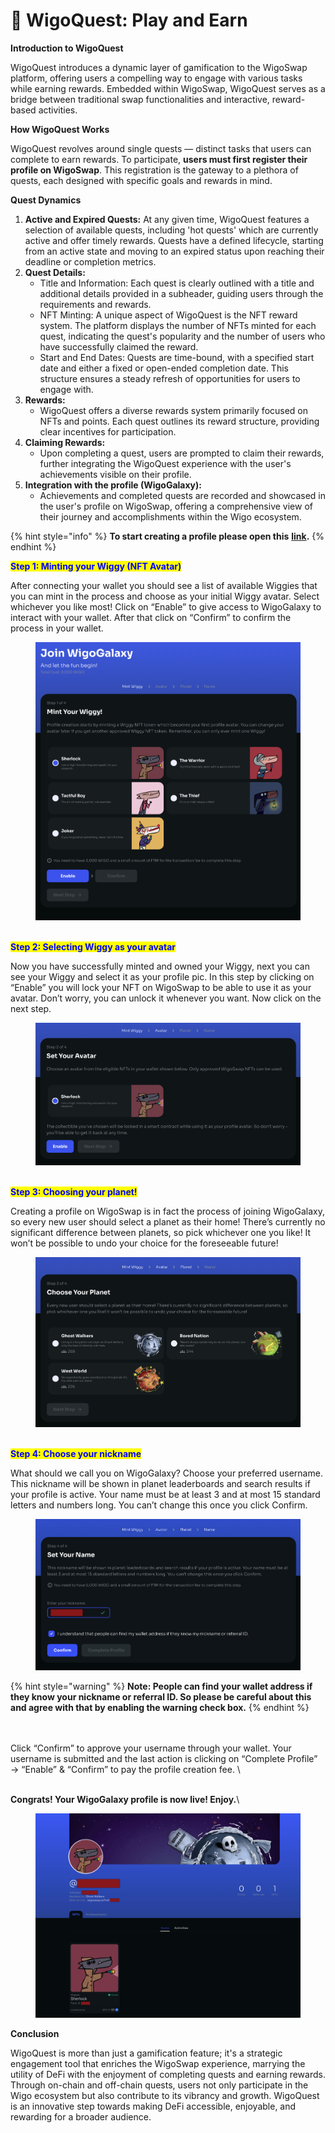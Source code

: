 # 🎲 WigoQuest: Play and Earn

**Introduction to WigoQuest**

WigoQuest introduces a dynamic layer of gamification to the WigoSwap platform, offering users a compelling way to engage with various tasks while earning rewards. Embedded within WigoSwap, WigoQuest serves as a bridge between traditional swap functionalities and interactive, reward-based activities.



**How WigoQuest Works**

WigoQuest revolves around single quests — distinct tasks that users can complete to earn rewards. To participate, **users must first register their profile on WigoSwap**. This registration is the gateway to a plethora of quests, each designed with specific goals and rewards in mind.



**Quest Dynamics**

1. **Active and Expired Quests:** At any given time, WigoQuest features a selection of available quests, including 'hot quests' which are currently active and offer timely rewards. Quests have a defined lifecycle, starting from an active state and moving to an expired status upon reaching their deadline or completion metrics.
2. **Quest Details:**
   * Title and Information: Each quest is clearly outlined with a title and additional details provided in a subheader, guiding users through the requirements and rewards.
   * NFT Minting: A unique aspect of WigoQuest is the NFT reward system. The platform displays the number of NFTs minted for each quest, indicating the quest's popularity and the number of users who have successfully claimed the reward.
   * Start and End Dates: Quests are time-bound, with a specified start date and either a fixed or open-ended completion date. This structure ensures a steady refresh of opportunities for users to engage with.
3. **Rewards:**
   * WigoQuest offers a diverse rewards system primarily focused on NFTs and points. Each quest outlines its reward structure, providing clear incentives for participation.
4. **Claiming Rewards:**
   * Upon completing a quest, users are prompted to claim their rewards, further integrating the WigoQuest experience with the user's achievements visible on their profile.
5. **Integration with the profile (WigoGalaxy):**
   * Achievements and completed quests are recorded and showcased in the user's profile on WigoSwap, offering a comprehensive view of their journey and accomplishments within the Wigo ecosystem.



{% hint style="info" %}
**To start creating a profile please open this** [**link**](https://wigoswap.io/join)**.**&#x20;
{% endhint %}



<mark style="color:blue;">**Step 1: Minting your Wiggy (NFT Avatar)**</mark>

After connecting your wallet you should see a list of available Wiggies that you can mint in the process and choose as your initial Wiggy avatar. Select whichever you like most! Click on “Enable” to give access to WigoGalaxy to interact with your wallet. After that click on “Confirm” to confirm the process in your wallet.&#x20;

<figure><img src="../.gitbook/assets/Create-profile-1.png" alt=""><figcaption></figcaption></figure>

\
<mark style="color:blue;">**Step 2: Selecting Wiggy as your avatar**</mark>

Now you have successfully minted and owned your Wiggy, next you can see your Wiggy and select it as your profile pic. In this step by clicking on “Enable” you will lock your NFT on WigoSwap to be able to use it as your avatar. Don’t worry, you can unlock it whenever you want. Now click on the next step.

<figure><img src="../.gitbook/assets/Create-profile-2.png" alt=""><figcaption></figcaption></figure>

\
<mark style="color:blue;">**Step 3: Choosing your planet!**</mark>

Creating a profile on WigoSwap is in fact the process of joining WigoGalaxy, so every new user should select a planet as their home! There’s currently no significant difference between planets, so pick whichever one you like! It won’t be possible to undo your choice for the foreseeable future!

<figure><img src="../.gitbook/assets/Create-profile-3.png" alt=""><figcaption></figcaption></figure>

\
<mark style="color:blue;">**Step 4: Choose your nickname**</mark>

What should we call you on WigoGalaxy? Choose your preferred username. This nickname will be shown in planet leaderboards and search results if your profile is active. Your name must be at least 3 and at most 15 standard letters and numbers long. You can’t change this once you click Confirm.

<figure><img src="../.gitbook/assets/Create-profile-4.jpg" alt=""><figcaption></figcaption></figure>

{% hint style="warning" %}
**Note: People can find your wallet address if they know your nickname or referral ID. So please be careful about this and agree with that by enabling the warning check box.**&#x20;
{% endhint %}

\
\
Click “Confirm” to approve your username through your wallet. Your username is submitted and the last action is clicking on “Complete Profile” → “Enable” & “Confirm” to pay the profile creation fee. \


\
**Congrats! Your WigoGalaxy profile is now live! Enjoy.**\


<figure><img src="../.gitbook/assets/Create-profile-6.jpg" alt=""><figcaption></figcaption></figure>

**Conclusion**

WigoQuest is more than just a gamification feature; it's a strategic engagement tool that enriches the WigoSwap experience, marrying the utility of DeFi with the enjoyment of completing quests and earning rewards. Through on-chain and off-chain quests, users not only participate in the Wigo ecosystem but also contribute to its vibrancy and growth. WigoQuest is an innovative step towards making DeFi accessible, enjoyable, and rewarding for a broader audience.
